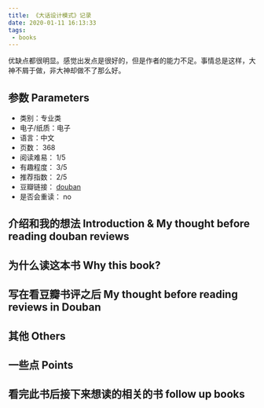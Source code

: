 ```yaml
---
title: 《大话设计模式》记录
date: 2020-01-11 16:13:33
tags: 
 - books
---
```


优缺点都很明显。感觉出发点是很好的，但是作者的能力不足。事情总是这样，大神不屑于做，非大神却做不了那么好。


<!-- more -->

## 参数 Parameters

* 类别：专业类
* 电子/纸质：电子
* 语言：中文
* 页数： 368
* 阅读难易： 1/5
* 有趣程度： 3/5
* 推荐指数： 2/5
* 豆瓣链接： [douban](https://book.douban.com/subject/2334288/)
* 是否会重读： no

## 介绍和我的想法 Introduction & My thought before reading douban reviews



## 为什么读这本书 Why this book?



## 写在看豆瓣书评之后 My thought before reading reviews in Douban


## 其他 Others

## 一些点 Points

## 看完此书后接下来想读的相关的书 follow up books



